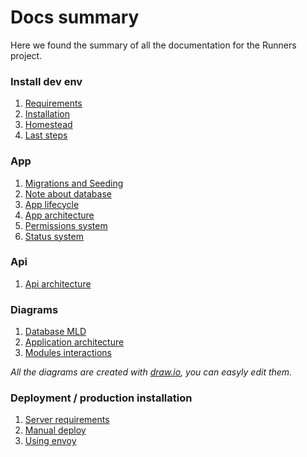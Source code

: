 # Docs summary

Here we found the summary of all the documentation for the Runners project.

### Install dev env

1. [Requirements](install/1_requirements.md)
2. [Installation](install/2_install.md)
3. [Homestead](install/3_homestead.md)
4. [Last steps](install/4_getready.md)

### App

1. [Migrations and Seeding](app/migrationAndSeeding.md)
2. [Note about database](app/database.md)
3. [App lifecycle](app/lifecycle.md)
4. [App architecture](app/architecture.md)
5. [Permissions system](app/permissions.md)
6. [Status system](app/status.md)

### Api

1. [Api architecture](api/arch.md)

### Diagrams

1. [Database MLD](diagrams/databaseMLD.png)
2. [Application architecture](diagrams/arch.png)
3. [Modules interactions](diagrams/modules.png)

*All the diagrams are created with [draw.io](draw.io), you can easyly edit them.*

### Deployment / production installation

1. [Server requirements](deploy/requirements.md)
2. [Manual deploy](deploy/manual.md)
3. [Using envoy](deploy/envoy.md)